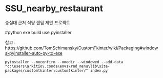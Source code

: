 # SSU_nearby_restaurant
숭실대 근처 식당 랜덤 제안 프로젝트


#python exe build
use pyinstaller 

참고 : https://github.com/TomSchimansky/CustomTkinter/wiki/Packaging#windows-pyinstaller-auto-py-to-exe
```
pyinstaller --noconfirm --onedir --windowed --add-data "c:\users\arkitio\.conda\envs\rnd_menu\lib\site-packages/customtkinter;customtkinter/" index.py
```
